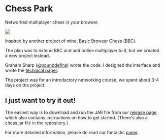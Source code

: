 Chess Park
==========

Networked multiplayer chess in your browser.

![](http://i.imgur.com/6ws7Iqk.jpg)

Inspired by another project of mine,
[Basic Browser Chess](https://code.google.com/p/basic-browser-chess/) (BBC).

The plan was to extend BBC and add online multiplayer to it, but we created
a new project instead.

Graham Sharp ([@pounddefine](https://github.com/pounddefine)) wrote the code.
I designed the interface and wrote the [technical paper](report.pdf).

The project was for an introductory networking course; we spent about 3-4 days
on the project.


I just want to try it out!
--------------------------

The easiest way is to download and run the JAR file from our
[release page](https://github.com/dideler/chess-park/releases/tag/v1.0.0)
which also contains instructions on how to get started. (There's also a
[chess.jar](dist/chess.jar) file in the repository.)

For more detailed information, please do read our fantastic [paper](report.pdf).
